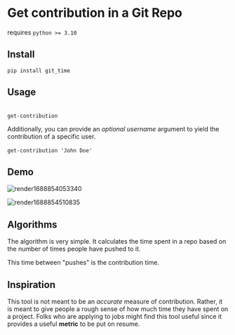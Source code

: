 # Get contribution in a Git Repo

requires `python >= 3.10`

## Install
`pip install git_time`

## Usage
<br> `get-contribution`

Additionally, you can provide an *optional username* argument to yield the contribution of a specific user. <br> <br>
`get-contribution 'John Doe'` 

## Demo
![render1688854053340](https://github.com/HieuVuong001/get-contribution/assets/60205090/01ab9fda-189b-472b-96aa-b0f2608bd280)

![render1688854510835](https://github.com/HieuVuong001/get-contribution/assets/60205090/c47d1507-a1df-4795-a1f3-545fb3b93353)

## Algorithms
The algorithm is very simple. It calculates the time spent in a repo based on the number of times people have pushed to it.

This time between "pushes" is the contribution time.

## Inspiration
This tool is not meant to be an *accurate* measure of contribution. Rather, it is meant to give people a rough sense of how much time they have spent on a project.
Folks who are applying to jobs might find this tool useful since it provides a useful **metric** to be put on resume.


